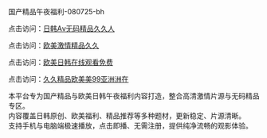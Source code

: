 国产精品午夜福利-080725-bh

点击访问：<a href="https://heiliaoxwd5i8.pages.dev">日韩Aⅴ无码精品久久人</a>

点击访问：<a href="https://heiliaowt0d7p.pages.dev">欧美激情精品久久</a>

点击访问：<a href="https://heiliaoga6s9v.pages.dev">欧美日韩在线观看免费</a>

点击访问：<a href="https://heiliaoow5kzm.pages.dev">久久精品欧美美99亚洲洲在</a>


本平台专为国产精品与欧美日韩午夜福利内容打造，整合高清激情片源与无码精品专区。  
内容覆盖日韩原创、欧美福利、精品推荐等多种题材，更新稳定、片源清晰。  
支持手机与电脑端极速播放，点击即播、无需注册，提供纯净流畅的观影体验。

<span style="display:none;">[Canonical link](https://github.com/git20250708/viv14 ）</span>
